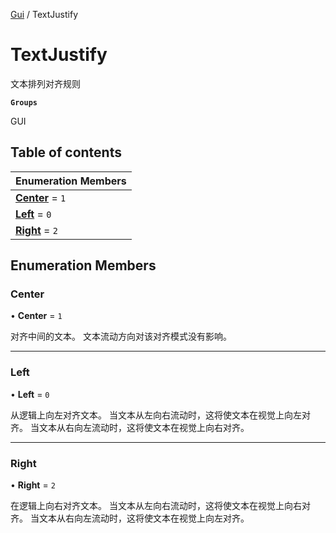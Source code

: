 [Gui](../groups/Gui.Gui.md) / TextJustify

# TextJustify <Badge type="tip" text="Enumeration" /> <Score text="TextJustify" />

文本排列对齐规则

**`Groups`**

GUI

## Table of contents

| Enumeration Members |
| :-----|
| **[Center](UI.TextJustify.md#center)** = ``1`` <br> |
| **[Left](UI.TextJustify.md#left)** = ``0`` <br> |
| **[Right](UI.TextJustify.md#right)** = ``2`` <br> |

## Enumeration Members

### Center <Score text="Center" /> 

• **Center** = ``1``

对齐中间的文本。
文本流动方向对该对齐模式没有影响。

___

### Left <Score text="Left" /> 

• **Left** = ``0``

从逻辑上向左对齐文本。
当文本从左向右流动时，这将使文本在视觉上向左对齐。
当文本从右向左流动时，这将使文本在视觉上向右对齐。

___

### Right <Score text="Right" /> 

• **Right** = ``2``

在逻辑上向右对齐文本。
当文本从左向右流动时，这将使文本在视觉上向右对齐。
当文本从右向左流动时，这将使文本在视觉上向左对齐。

